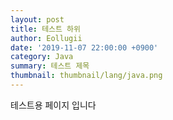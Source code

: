```yaml
---
layout: post
title: 테스트 하위
author: Eollugii
date: '2019-11-07 22:00:00 +0900'
category: Java
summary: 테스트 제목
thumbnail: thumbnail/lang/java.png
---
```


테스트용 페이지 입니다